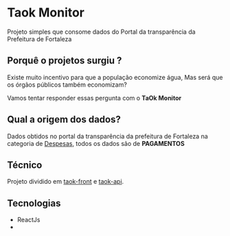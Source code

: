 # Taok Monitor
Projeto simples que consome dados do Portal da transparência da Prefeitura de Fortaleza 

## Porquê o projetos surgiu ?
Existe muito incentivo para que a população economize água,
Mas será que os órgãos públicos também economizam? 

Vamos tentar responder essas pergunta com o **TaOk Monitor**

## Qual a origem dos dados?
Dados obtidos no portal da transparência da prefeitura de Fortaleza na categoria de [Despesas](https://transparencia.fortaleza.ce.gov.br/index.php/despesa/index), todos os dados são de **PAGAMENTOS** 

## Técnico
Projeto dividido em [taok-front](https://github.com/taok-monitor/) e [taok-api](https://github.com/taok-monitor/taok-backend).

## Tecnologias
- ReactJs
- 
